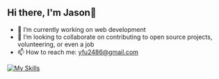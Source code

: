 ## Hi there, I'm Jason👋

- 🔭 I’m currently working on web development
- 👯 I’m looking to collaborate on contributing to open source projects, volunteering, or even a job
- 📫 How to reach me: yfu2486@gmail.com
  
[![My Skills](https://skillicons.dev/icons?i=aws,gcp,bootstrap,cs,css,cypress,docker,firebase,git,html,js,ts,kotlin,linux,mongodb,nextjs,nodejs,php,postgres,postman,py,ruby,rails,react,sass,tailwind )](https://skillicons.dev)

<!--
**WetBanana2486/WetBanana2486** is a ✨ _special_ ✨ repository because its `README.md` (this file) appears on your GitHub profile.

Here are some ideas to get you started:

- 🔭 I’m currently working on ...
- 🌱 I’m currently learning ...
- 👯 I’m looking to collaborate on ...
- 🤔 I’m looking for help with ...
- 💬 Ask me about ...
- 📫 How to reach me: ...
- 😄 Pronouns: ...
- ⚡ Fun fact: ...
-->
